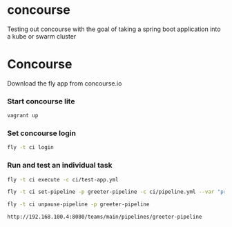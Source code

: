 # concourse
Testing out concourse with the goal of taking a spring boot application into a kube or swarm cluster

# Concourse 

Download the fly app from concourse.io

### Start concourse lite

```bash
vagrant up
```

### Set concourse login 

```bash
fly -t ci login
```

### Run and test an individual task
```bash
fly -t ci execute -c ci/test-app.yml
```

```bash
fly -t ci set-pipeline -p greeter-pipeline -c ci/pipeline.yml --var "private-repo-key=$(cat id_rsa)"
```

```bash
fly -t ci unpause-pipeline -p greeter-pipeline
```

```bash
http://192.168.100.4:8080/teams/main/pipelines/greeter-pipeline
```